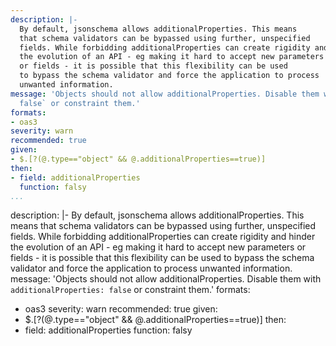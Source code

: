 ```yaml
---
description: |-
  By default, jsonschema allows additionalProperties. This means
  that schema validators can be bypassed using further, unspecified
  fields. While forbidding additionalProperties can create rigidity and hinder
  the evolution of an API - eg making it hard to accept new parameters
  or fields - it is possible that this flexibility can be used
  to bypass the schema validator and force the application to process
  unwanted information.
message: 'Objects should not allow additionalProperties. Disable them with `additionalProperties:
  false` or constraint them.'
formats:
- oas3
severity: warn
recommended: true
given:
- $.[?(@.type=="object" && @.additionalProperties==true)]
then:
- field: additionalProperties
  function: falsy
...
```

description: |-
  By default, jsonschema allows additionalProperties. This means
  that schema validators can be bypassed using further, unspecified
  fields. While forbidding additionalProperties can create rigidity and hinder
  the evolution of an API - eg making it hard to accept new parameters
  or fields - it is possible that this flexibility can be used
  to bypass the schema validator and force the application to process
  unwanted information.
message: 'Objects should not allow additionalProperties. Disable them with `additionalProperties:
  false` or constraint them.'
formats:
- oas3
severity: warn
recommended: true
given:
- $.[?(@.type=="object" && @.additionalProperties==true)]
then:
- field: additionalProperties
  function: falsy
